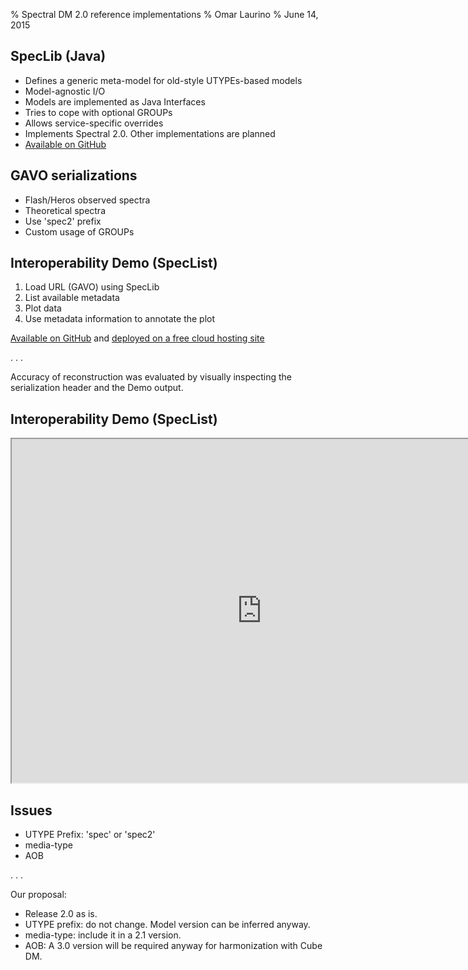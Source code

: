 % Spectral DM 2.0 reference implementations
% Omar Laurino
% June 14, 2015

## SpecLib (Java)
- Defines a generic meta-model for old-style UTYPEs-based models
- Model-agnostic I/O
- Models are implemented as Java Interfaces
- Tries to cope with optional GROUPs
- Allows service-specific overrides
- Implements Spectral 2.0. Other implementations are planned
- [Available on GitHub](https://github.com/ChandraCXC/speclib)

## GAVO serializations
- Flash/Heros observed spectra
- Theoretical spectra
- Use 'spec2' prefix
- Custom usage of GROUPs

## Interoperability Demo (SpecList)
1. Load URL (GAVO) using SpecLib
2. List available metadata
3. Plot data
4. Use metadata information to annotate the plot
 
[Available on GitHub](https://github.com/ChandraCXC/speclist)
and [deployed on a free cloud hosting site](http://speclist-ivoa.rhcloud.com/)

. . .

Accuracy of reconstruction was evaluated by visually inspecting the serialization header and the Demo output.

## Interoperability Demo (SpecList)
<iframe height="550px" width="800px" src="http://speclist-ivoa.rhcloud.com/"></iframe>

## Issues
- UTYPE Prefix: 'spec' or 'spec2'
- media-type
- AOB

. . .

Our proposal:

- Release 2.0 as is.
- UTYPE prefix: do not change. Model version can be inferred anyway.
- media-type: include it in a 2.1 version.
- AOB: A 3.0 version will be required anyway for harmonization with Cube DM.
